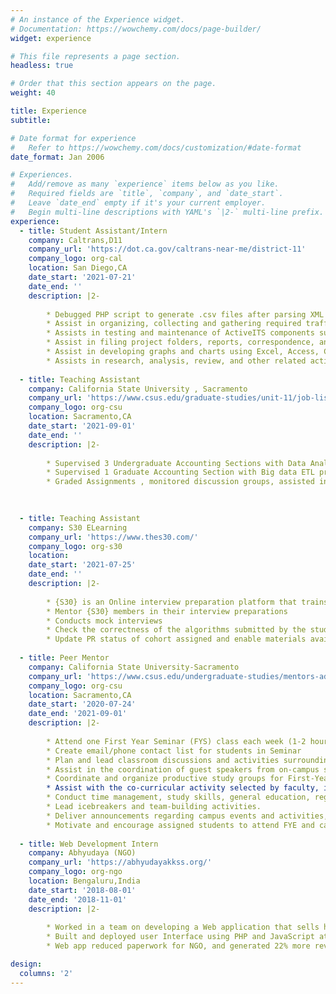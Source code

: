```yaml
---
# An instance of the Experience widget.
# Documentation: https://wowchemy.com/docs/page-builder/
widget: experience

# This file represents a page section.
headless: true

# Order that this section appears on the page.
weight: 40

title: Experience
subtitle:

# Date format for experience
#   Refer to https://wowchemy.com/docs/customization/#date-format
date_format: Jan 2006

# Experiences.
#   Add/remove as many `experience` items below as you like.
#   Required fields are `title`, `company`, and `date_start`.
#   Leave `date_end` empty if it's your current employer.
#   Begin multi-line descriptions with YAML's `|2-` multi-line prefix.
experience:
  - title: Student Assistant/Intern
    company: Caltrans,D11
    company_url: 'https://dot.ca.gov/caltrans-near-me/district-11'
    company_logo: org-cal
    location: San Diego,CA
    date_start: '2021-07-21'
    date_end: ''
    description: |2-
        
        * Debugged PHP script to generate .csv files after parsing XML files consisting of more than 300k rows of Traffic Data generated every minute
        * Assist in organizing, collecting and gathering required traffic data that meet departmental guidelines.
        * Assists in testing and maintenance of ActiveITS components such as servers, hubs, and workstations.
        * Assist in filing project folders, reports, correspondence, and other material, and archiving various documents
        * Assist in developing graphs and charts using Excel, Access, Crystal Reports and any other charting software.
        * Assists in research, analysis, review, and other related activities in the department
        
  - title: Teaching Assistant
    company: California State University , Sacramento
    company_url: 'https://www.csus.edu/graduate-studies/unit-11/job-listings.html'
    company_logo: org-csu
    location: Sacramento,CA
    date_start: '2021-09-01'
    date_end: ''
    description: |2-
        
        * Supervised 3 Undergraduate Accounting Sections with Data Analysis and Basics of Data Engineering in lab
        * Supervised 1 Graduate Accounting Section with Big data ETL process and Data Analytics prior to Modelling
        * Graded Assignments , monitored discussion groups, assisted in Lab Work and Exams*

    
        
  - title: Teaching Assistant
    company: S30 ELearning
    company_url: 'https://www.thes30.com/'
    company_logo: org-s30
    location: 
    date_start: '2021-07-25'
    date_end: ''
    description: |2-
    
        * {S30} is an Online interview preparation platform that trains brilliant minds to land their dream jobs.
        * Mentor {S30} members in their interview preparations
        * Conducts mock interviews
        * Check the correctness of the algorithms submitted by the students and its Space and Time Complexities.
        * Update PR status of cohort assigned and enable materials availability to students
  
  - title: Peer Mentor
    company: California State University-Sacramento
    company_url: 'https://www.csus.edu/undergraduate-studies/mentors-advisors/peer-mentors.html'
    company_logo: org-csu
    location: Sacramento,CA
    date_start: '2020-07-24'
    date_end: '2021-09-01'
    description: |2-
    
        * Attend one First Year Seminar (FYS) class each week (1-2 hours)
        * Create email/phone contact list for students in Seminar
        * Plan and lead classroom discussions and activities surrounding the FYS Reader and/or the campus One Book.
        * Assist in the coordination of guest speakers from on-campus student services departments.
        * Coordinate and organize productive study groups for First-Year Seminar courses, as needed.
        * Assist with the co-curricular activity selected by faculty, including, but not limited to: the One Book, Writing Partners, Leadership Initiative, One World, and Peak Adventures Challenge Course.
        * Conduct time management, study skills, general education, registration, and other workshops/presentations as requested by faculty or needed by the students.
        * Lead icebreakers and team-building activities.
        * Deliver announcements regarding campus events and activities, study groups, and mandatory student meetings.
        * Motivate and encourage assigned students to attend FYE and campus-hosted events.
       
  - title: Web Development Intern
    company: Abhyudaya (NGO)
    company_url: 'https://abhyudayakkss.org/'
    company_logo: org-ngo
    location: Bengaluru,India
    date_start: '2018-08-01'
    date_end: '2018-11-01'
    description: |2-
    
        * Worked in a team on developing a Web application that sells handmade goods made by underprivileged women
        * Built and deployed user Interface using PHP and JavaScript at the front end; integrated with SQL at the backend
        * Web app reduced paperwork for NGO, and generated 22% more revenue.

design:
  columns: '2'
---
```

